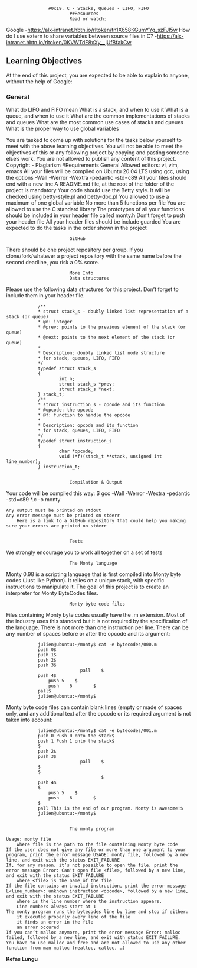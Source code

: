                     #0x19. C - Stacks, Queues - LIFO, FIFO
                            ##Resources
                            Read or watch:

Google -https://alx-intranet.hbtn.io/rltoken/tn1X658KGumYYq_szFJI5w
How do I use extern to share variables between source files in C? -https://alx-intranet.hbtn.io/rltoken/0KVWTdE8xXy__jUfBfakCw
                            
                            
##                            Learning Objectives
At the end of this project, you are expected to be able to explain to anyone, without the help of Google:

 ###                           General
What do LIFO and FIFO mean
What is a stack, and when to use it
What is a queue, and when to use it
What are the common implementations of stacks and queues
What are the most common use cases of stacks and queues
What is the proper way to use global variables
                            
You are tasked to come up with solutions for the tasks below yourself to meet with the above learning objectives.
You will not be able to meet the objectives of this or any following project by copying and pasting someone else’s work.
You are not allowed to publish any content of this project.
                            Copyright - Plagiarism
#Requirements
                            General
Allowed editors: vi, vim, emacs
All your files will be compiled on Ubuntu 20.04 LTS using gcc, using the options -Wall -Werror -Wextra -pedantic -std=c89
All your files should end with a new line
A README.md file, at the root of the folder of the project is mandatory
Your code should use the Betty style. It will be checked using betty-style.pl and betty-doc.pl
You allowed to use a maximum of one global variable
No more than 5 functions per file
You are allowed to use the C standard library
The prototypes of all your functions should be included in your header file called monty.h
Don’t forget to push your header file
All your header files should be include guarded
You are expected to do the tasks in the order shown in the project
                            
                            
                            GitHub
There should be one project repository per group. If you clone/fork/whatever a project repository with the same name before the second deadline, you risk a 0% score.

                            
                            More Info
                            Data structures
Please use the following data structures for this project. Don’t forget to include them in your header file.

                /**
                * struct stack_s - doubly linked list representation of a stack (or queue)
                * @n: integer
                * @prev: points to the previous element of the stack (or queue)
                * @next: points to the next element of the stack (or queue)
                *
                * Description: doubly linked list node structure
                * for stack, queues, LIFO, FIFO
                */
                typedef struct stack_s
                {
                        int n;
                        struct stack_s *prev;
                        struct stack_s *next;
                } stack_t;
                /**
                * struct instruction_s - opcode and its function
                * @opcode: the opcode
                * @f: function to handle the opcode
                *
                * Description: opcode and its function
                * for stack, queues, LIFO, FIFO
                */
                typedef struct instruction_s
                {
                        char *opcode;
                        void (*f)(stack_t **stack, unsigned int line_number);
                } instruction_t;
                            
                           
                            Compilation & Output
Your code will be compiled this way:
                $ gcc -Wall -Werror -Wextra -pedantic -std=c89 *.c -o monty

    Any output must be printed on stdout
    Any error message must be printed on stderr
        Here is a link to a GitHub repository that could help you making sure your errors are printed on stderr
                            
                            
                            Tests
We strongly encourage you to work all together on a set of tests

                            
                            The Monty language

Monty 0.98 is a scripting language that is first compiled into Monty byte codes (Just like Python). It relies on a unique stack, with specific instructions to manipulate it. The goal of this project is to create an interpreter for Monty ByteCodes files.

                            Monty byte code files

Files containing Monty byte codes usually have the .m extension. Most of the industry uses this standard but it is not required by the specification of the language. There is not more than one instruction per line. There can be any number of spaces before or after the opcode and its argument:

                julien@ubuntu:~/monty$ cat -e bytecodes/000.m
                push 0$
                push 1$
                push 2$
                push 3$
                                pall    $
                push 4$
                    push 5    $
                    push    6        $
                pall$
                julien@ubuntu:~/monty$

Monty byte code files can contain blank lines (empty or made of spaces only, and any additional text after the opcode or its required argument is not taken into account:

                julien@ubuntu:~/monty$ cat -e bytecodes/001.m
                push 0 Push 0 onto the stack$
                push 1 Push 1 onto the stack$
                $
                push 2$
                push 3$
                                pall    $
                $
                $
                                        $
                push 4$
                $
                    push 5    $
                    push    6        $
                $
                pall This is the end of our program. Monty is awesome!$
                julien@ubuntu:~/monty$
                                        
                           
                            The monty program

    Usage: monty file
        where file is the path to the file containing Monty byte code
    If the user does not give any file or more than one argument to your program, print the error message USAGE: monty file, followed by a new line, and exit with the status EXIT_FAILURE
    If, for any reason, it’s not possible to open the file, print the error message Error: Can't open file <file>, followed by a new line, and exit with the status EXIT_FAILURE
        where <file> is the name of the file
    If the file contains an invalid instruction, print the error message L<line_number>: unknown instruction <opcode>, followed by a new line, and exit with the status EXIT_FAILURE
        where is the line number where the instruction appears.
        Line numbers always start at 1
    The monty program runs the bytecodes line by line and stop if either:
        it executed properly every line of the file
        it finds an error in the file
        an error occured
    If you can’t malloc anymore, print the error message Error: malloc failed, followed by a new line, and exit with status EXIT_FAILURE.
    You have to use malloc and free and are not allowed to use any other function from man malloc (realloc, calloc, …)
**Kefas Lungu**